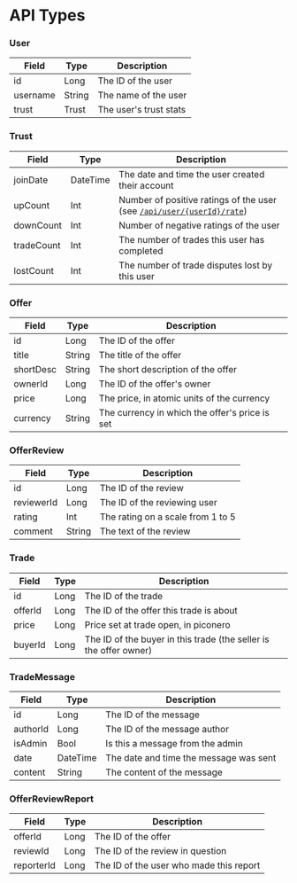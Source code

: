 # API Types

### User
| Field | Type | Description |
| ----- | ---- | ----------- |
| id | Long | The ID of the user |
| username | String | The name of the user |
| trust | Trust | The user's trust stats |

### Trust
| Field | Type | Description |
| ----- | ---- | ----------- |
| joinDate | DateTime | The date and time the user created their account |
| upCount | Int | Number of positive ratings of the user (see [`/api/user/{userId}/rate`](users.md#get-useridrate)) |
| downCount | Int | Number of negative ratings of the user |
| tradeCount | Int | The number of trades this user has completed |
| lostCount | Int | The number of trade disputes lost by this user |

### Offer
| Field | Type | Description |
| ----- | ---- | ----------- |
| id | Long | The ID of the offer |
| title | String | The title of the offer |
| shortDesc | String | The short description of the offer |
| ownerId | Long | The ID of the offer's owner |
| price | Long | The price, in atomic units of the currency |
| currency | String | The currency in which the offer's price is set |

### OfferReview
| Field | Type | Description |
| ----- | ---- | ----------- |
| id | Long | The ID of the review |
| reviewerId | Long | The ID of the reviewing user |
| rating | Int | The rating on a scale from 1 to 5 |
| comment | String | The text of the review |

### Trade
| Field | Type | Description |
| ----- | ---- | ----------- |
| id | Long | The ID of the trade |
| offerId | Long | The ID of the offer this trade is about |
| price | Long | Price set at trade open, in piconero |
| buyerId | Long | The ID of the buyer in this trade (the seller is the offer owner) |

### TradeMessage
| Field | Type | Description |
| ----- | ---- | ----------- |
| id | Long | The ID of the message |
| authorId | Long | The ID of the message author |
| isAdmin | Bool | Is this a message from the admin |
| date | DateTime | The date and time the message was sent |
| content | String | The content of the message |

### OfferReviewReport
| Field | Type | Description |
| ----- | ---- | ----------- |
| offerId | Long | The ID of the offer |
| reviewId | Long | The ID of the review in question |
| reporterId | Long | The ID of the user who made this report |
